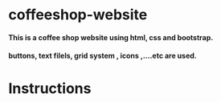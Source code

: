 # coffeeshop-website
#### This is a coffee shop website using html, css and bootstrap.
#### buttons, text filels, grid system , icons ,....etc are used.
# Instructions
